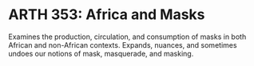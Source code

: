 # ARTH 353: Africa and Masks

Examines the production, circulation, and consumption of masks in both African and non-African contexts. Expands, nuances, and sometimes undoes our notions of mask, masquerade, and masking.